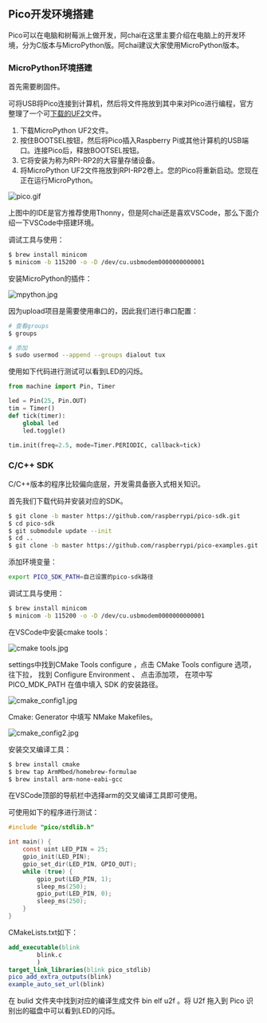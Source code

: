 ## Pico开发环境搭建

Pico可以在电脑和树莓派上做开发，阿chai在这里主要介绍在电脑上的开发环境，分为C版本与MicroPython版。阿chai建议大家使用MicroPython版本。

### MicroPython环境搭建

首先需要刷固件。

可将USB将Pico连接到计算机，然后将文件拖放到其中来对Pico进行编程，官方整理了一个可[下载的UF2](https://micropython.org/download/rp2-pico/)文件。

1. 下载MicroPython UF2文件。
2. 按住BOOTSEL按钮，然后将Pico插入Raspberry Pi或其他计算机的USB端口。连接Pico后，释放BOOTSEL按钮。
3. 它将安装为称为RPI-RP2的大容量存储设备。
4. 将MicroPython UF2文件拖放到RPI-RP2卷上。您的Pico将重新启动。您现在正在运行MicroPython。

![pico.gif](https://github.com/zihan987/Raspberry-Pi-Pico/blob/main/images/pico.gif?raw=true)

上图中的IDE是官方推荐使用Thonny，但是阿chai还是喜欢VSCode，那么下面介绍一下VSCode中搭建环境。

调试工具与使用：

```bash
$ brew install minicom
$ minicom -b 115200 -o -D /dev/cu.usbmodem0000000000001
```

安装MicroPython的插件：

![mpython.jpg](https://github.com/zihan987/Raspberry-Pi-Pico/blob/main/images/mpython.jpg?raw=true)

因为upload项目是需要使用串口的，因此我们进行串口配置：

```bash
# 查看groups
$ groups

# 添加
$ sudo usermod --append --groups dialout tux
```

使用如下代码进行测试可以看到LED的闪烁。

```python
from machine import Pin, Timer

led = Pin(25, Pin.OUT)
tim = Timer()
def tick(timer):
    global led
    led.toggle()

tim.init(freq=2.5, mode=Timer.PERIODIC, callback=tick)
```

### C/C++ SDK

C/C++版本的程序比较偏向底层，开发需具备嵌入式相关知识。

首先我们下载代码并安装对应的SDK。

```bash
$ git clone -b master https://github.com/raspberrypi/pico-sdk.git
$ cd pico-sdk
$ git submodule update --init
$ cd ..
$ git clone -b master https://github.com/raspberrypi/pico-examples.git
```

添加环境变量：

```bash
export PICO_SDK_PATH=自己设置的pico-sdk路径 
```

调试工具与使用：

```bash
$ brew install minicom
$ minicom -b 115200 -o -D /dev/cu.usbmodem0000000000001
```

在VSCode中安装cmake tools：

![cmake tools.jpg](https://github.com/zihan987/Raspberry-Pi-Pico/blob/main/images/cmake%20tools.jpg?raw=true)

settings中找到CMake Tools configure ，点击 CMake Tools configure 选项，往下拉， 找到 Configure Environment 、 点击添加项， 在项中写 PICO_MDK_PATH 在值中填入 SDK 的安装路径。

![cmake_config1.jpg](https://github.com/zihan987/Raspberry-Pi-Pico/blob/main/images/cmake_config1.jpg?raw=true)

Cmake: Generator 中填写 NMake Makefiles。

![cmake_config2.jpg](https://github.com/zihan987/Raspberry-Pi-Pico/blob/main/images/cmake_config2.jpg?raw=true)

安装交叉编译工具：

```bash
$ brew install cmake
$ brew tap ArmMbed/homebrew-formulae
$ brew install arm-none-eabi-gcc
```

在VSCode顶部的导航栏中选择arm的交叉编译工具即可使用。

可使用如下的程序进行测试：

```c
#include "pico/stdlib.h"

int main() {
    const uint LED_PIN = 25;
    gpio_init(LED_PIN);
    gpio_set_dir(LED_PIN, GPIO_OUT);
    while (true) {
        gpio_put(LED_PIN, 1);
        sleep_ms(250);
        gpio_put(LED_PIN, 0);
        sleep_ms(250);
    }
}
```

CMakeLists.txt如下：

```cmake
add_executable(blink
        blink.c
        )
target_link_libraries(blink pico_stdlib)
pico_add_extra_outputs(blink)
example_auto_set_url(blink)
```

在 bulid 文件夹中找到对应的编译生成文件 bin elf u2f 。将 U2f 拖入到 Pico 识别出的磁盘中可以看到LED的闪烁。
